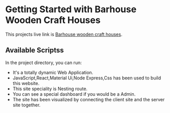 # Getting Started with Barhouse Wooden Craft Houses

This projects live link is [Barhouse wooden craft houses](barhouse-craft-wooden-house.web.app).

## Available Scriptss

In the project directory, you can run:

- It's a totally dynamic Web Application.
- JavaScript,React,Material Ui,Node Express,Css has been used to build this website.
- This site speciality is Nesting route.
- You can see a special dashboard if you would be a Admin.
- The site has been visualized by connecting the client site and the server site together.